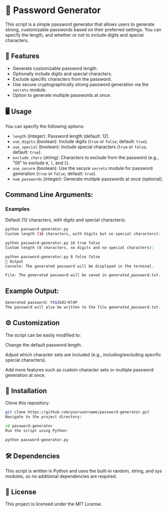 # 📝 Password Generator
This script is a simple password generator that allows users to generate strong, customizable passwords based on their preferred settings. You can specify the length, and whether or not to include digits and special characters.

## 🔑 Features
- Generate customizable password length.
- Optionally include digits and special characters.
- Exclude specific characters from the password.
- Use secure cryptographically strong password generation via the `secrets` module.
- Option to generate multiple passwords at once.

## 🖥️ Usage
You can specify the following options:
- `length` (integer): Password length (default: 12).
- `use_digits` (boolean): Include digits (`true` or `false`; default: `true`).
- `use_special` (boolean): Include special characters (`true` or `false`; default: `true`).
- `exclude_chars` (string): Characters to exclude from the password (e.g., "0lI" to exclude `0`, `l`, and `I`).
- `use_secure` (boolean): Use the secure `secrets` module for password generation (`true` or `false`; default: `true`).
- `num_passwords` (integer): Generate multiple passwords at once (optional).

## Command Line Arguments:

### Examples
Default (12 characters, with digits and special characters):

```bash
python password-generator.py
Custom length (16 characters, with digits but no special characters):
```
```bash
python password-generator.py 16 true false
Custom length (8 characters, no digits and no special characters):
```
```bash
python password-generator.py 8 false false
💾 Output
Console: The generated password will be displayed in the terminal.

File: The generated password will be saved in generated_password.txt.
```

## Example Output:
```bash
Generated password: Y5$3Gd1!Kl9P
The password will also be written to the file generated_password.txt.
```
## ⚙️ Customization
The script can be easily modified to:

Change the default password length.

Adjust which character sets are included (e.g., including/excluding specific special characters).

Add more features such as custom character sets or multiple password generation at once.

## 🚀 Installation
Clone this repository:

```bash
git clone https://github.com/yourusername/password-generator.git
Navigate to the project directory:
```
```bash
cd password-generator
Run the script using Python:
```
```bash
python password-generator.py
```
## 🛠️ Dependencies
This script is written in Python and uses the built-in random, string, and sys modules, so no additional dependencies are required.

## 📜 License
This project is licensed under the MIT License.
